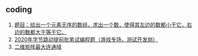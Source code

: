 ## coding
1. [题目：给出一个元素无序的数组，求出一个数，使得其左边的数都小于它，右边的数都大于等于它。](test1/test1.md)
2. [2020年字节跳动提前批笔试编程题（游戏专场，测试开发岗）](test2/头条笔试.md)
3. [二维矩阵最大连通域](test1/最大连通域.md)
